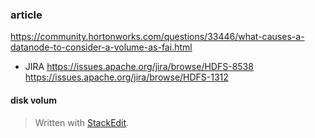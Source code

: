 ### article
https://community.hortonworks.com/questions/33446/what-causes-a-datanode-to-consider-a-volume-as-fai.html

* JIRA
https://issues.apache.org/jira/browse/HDFS-8538
https://issues.apache.org/jira/browse/HDFS-1312

#### disk volum
> Written with [StackEdit](https://stackedit.io/).
<!--stackedit_data:
eyJoaXN0b3J5IjpbLTE5MDU1NDQyM119
-->